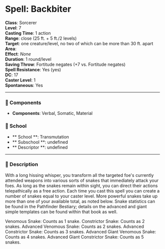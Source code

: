
# Spell: Backbiter
**Class**: Sorcerer  
**Level**: 7  
**Casting Time**: 1 action  
**Range**: close (25 ft. + 5 ft./2 levels)  
**Target**: one creature/level, no two of which can be more than 30 ft. apart   
**Area**:   
**Effect**: _None_  
**Duration**: 1 round/level  
**Saving Throw**: Fortitude negates (+7 vs. Fortitude negates)  
**Spell Resistance**: Yes (yes)  
**DC**: 17  
**Caster Level**: 1  
**Spontaneous**: Yes

---

### 🔮 Components
- **Components**: Verbal, Somatic, Material

### 🏫 School
- ** School **: Transmutation
- ** Subschool **: undefined
- ** Descriptor **: undefined
---

### 📜 Description
With a long hissing whisper, you transform all the targeted foe's currently attended weapons into various sorts of snakes that immediately attack your foes. As long as the snakes remain within sight, you can direct their actions telepathically as a free action. Each time you cast this spell you can create a number of snakes equal to your caster level. More powerful snakes take up more than one of your available total, as noted below. Snake statistics can be found in the Pathfinder Bestiary; details on the advanced and giant simple templates can be found within that book as well.

Venomous Snake: Counts as 1 snake.
Constrictor Snake: Counts as 2 snakes.
Advanced Venomous Snake: Counts as 2 snakes.
Advanced Constrictor Snake: Counts as 3 snakes.
Advanced Giant Venomous Snake: Counts as 4 snakes.
Advanced Giant Constrictor Snake: Counts as 5 snakes.
